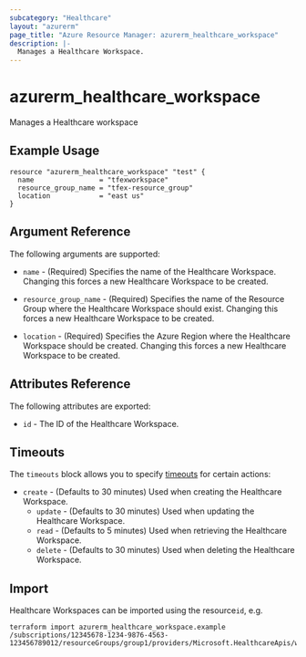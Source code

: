 ```yaml
---
subcategory: "Healthcare"
layout: "azurerm"
page_title: "Azure Resource Manager: azurerm_healthcare_workspace"
description: |-
  Manages a Healthcare Workspace.
---
```


# azurerm_healthcare_workspace

Manages a Healthcare workspace

## Example Usage

```hcl
resource "azurerm_healthcare_workspace" "test" {
  name                = "tfexworkspace"
  resource_group_name = "tfex-resource_group"
  location            = "east us"
}
```

## Argument Reference

The following arguments are supported:

* `name` - (Required) Specifies the name of the Healthcare Workspace. Changing this forces a new Healthcare Workspace to be created.

* `resource_group_name`  - (Required) Specifies the name of the Resource Group where the Healthcare Workspace should exist. Changing this forces a new Healthcare Workspace to be created.

* `location` - (Required) Specifies the Azure Region where the Healthcare Workspace should be created. Changing this forces a new Healthcare Workspace to be created.

## Attributes Reference

The following attributes are exported:

* `id` - The ID of the Healthcare Workspace.

## Timeouts
The `timeouts` block allows you to specify [timeouts](https://www.terraform.io/docs/configuration/resources.html#timeouts) for certain actions:

* `create` - (Defaults to 30 minutes) Used when creating the Healthcare Workspace.
  * `update` - (Defaults to 30 minutes) Used when updating the Healthcare Workspace.
  * `read` - (Defaults to 5 minutes) Used when retrieving the Healthcare Workspace.
  * `delete` - (Defaults to 30 minutes) Used when deleting the Healthcare Workspace.

## Import

Healthcare Workspaces can be imported using the resource`id`, e.g.

```shell
terraform import azurerm_healthcare_workspace.example /subscriptions/12345678-1234-9876-4563-123456789012/resourceGroups/group1/providers/Microsoft.HealthcareApis/workspaces/workspace1
```
